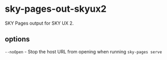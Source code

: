 # sky-pages-out-skyux2
SKY Pages output for SKY UX 2.

## options

`--noOpen` - Stop the host URL from opening when running `sky-pages serve`
